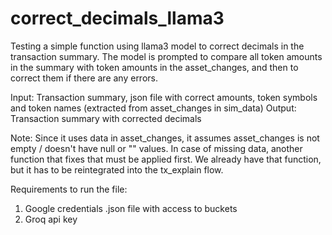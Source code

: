 # correct_decimals_llama3
Testing a simple function using llama3 model to correct decimals in the transaction summary.
The model is prompted to compare all token amounts in the summary with token amounts in the asset_changes, and then to correct them if there are any errors.

Input: Transaction summary, json file with correct amounts, token symbols and token names (extracted from asset_changes in sim_data)
Output: Transaction summary with corrected decimals

Note: Since it uses data in asset_changes, it assumes asset_changes is not empty / doesn't have null or "" values. 
In case of missing data, another function that fixes that must be applied first. 
We already have that function, but it has to be reintegrated into the tx_explain flow.

Requirements to run the file:
1. Google credentials .json file with access to buckets
2. Groq api key
